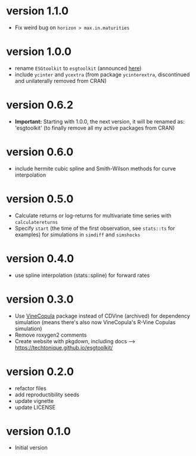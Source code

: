 # version 1.1.0

- Fix weird bug on `horizon > max.in.maturities`

# version 1.0.0

- rename `ESGtoolkit` to `esgtoolkit` (announced [here](https://thierrymoudiki.github.io/blog/2023/10/02/r/esgtoolkit-v062))
- include `ycinter` and `ycextra` (from package `ycinterextra`, discontinued and unilaterally removed from CRAN)

# version 0.6.2

- **Important:** Starting with 1.0.0, the next version, it will be renamed as: 'esgtoolkit' (to finally remove all my active packages from CRAN)

# version 0.6.0

- include hermite cubic spline and Smith-Wilson methods for curve interpolation

# version 0.5.0

- Calculate returns or log-returns for multivariate time series with `calculatereturns`
- Specify `start` (the time of the first observation, see `stats::ts` for examples) for simulations in `simdiff` and `simshocks`

# version 0.4.0

- use spline interpolation (stats::spline) for forward rates 


# version 0.3.0

- Use [VineCopula](http://tnagler.github.io/VineCopula/) package instead of CDVine (archived) for dependency simulation (means there's also now VineCopula's R-Vine Copulas simulation)
- Remove roxygen2 comments
- Create website with pkgdown, including docs --> https://techtonique.github.io/esgtoolkit/


# version 0.2.0

- refactor files 
- add reproductibility seeds
- update vignette
- update LICENSE

# version 0.1.0

- Initial version